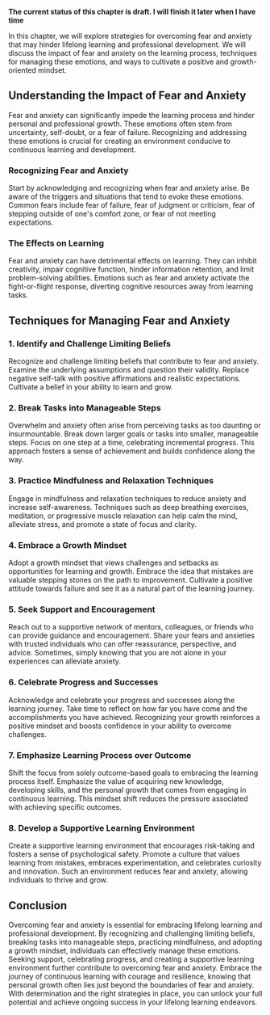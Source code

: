 **The current status of this chapter is draft. I will finish it later when I have time**

In this chapter, we will explore strategies for overcoming fear and anxiety that may hinder lifelong learning and professional development. We will discuss the impact of fear and anxiety on the learning process, techniques for managing these emotions, and ways to cultivate a positive and growth-oriented mindset.

Understanding the Impact of Fear and Anxiety
--------------------------------------------

Fear and anxiety can significantly impede the learning process and hinder personal and professional growth. These emotions often stem from uncertainty, self-doubt, or a fear of failure. Recognizing and addressing these emotions is crucial for creating an environment conducive to continuous learning and development.

### Recognizing Fear and Anxiety

Start by acknowledging and recognizing when fear and anxiety arise. Be aware of the triggers and situations that tend to evoke these emotions. Common fears include fear of failure, fear of judgment or criticism, fear of stepping outside of one's comfort zone, or fear of not meeting expectations.

### The Effects on Learning

Fear and anxiety can have detrimental effects on learning. They can inhibit creativity, impair cognitive function, hinder information retention, and limit problem-solving abilities. Emotions such as fear and anxiety activate the fight-or-flight response, diverting cognitive resources away from learning tasks.

Techniques for Managing Fear and Anxiety
----------------------------------------

### 1. Identify and Challenge Limiting Beliefs

Recognize and challenge limiting beliefs that contribute to fear and anxiety. Examine the underlying assumptions and question their validity. Replace negative self-talk with positive affirmations and realistic expectations. Cultivate a belief in your ability to learn and grow.

### 2. Break Tasks into Manageable Steps

Overwhelm and anxiety often arise from perceiving tasks as too daunting or insurmountable. Break down larger goals or tasks into smaller, manageable steps. Focus on one step at a time, celebrating incremental progress. This approach fosters a sense of achievement and builds confidence along the way.

### 3. Practice Mindfulness and Relaxation Techniques

Engage in mindfulness and relaxation techniques to reduce anxiety and increase self-awareness. Techniques such as deep breathing exercises, meditation, or progressive muscle relaxation can help calm the mind, alleviate stress, and promote a state of focus and clarity.

### 4. Embrace a Growth Mindset

Adopt a growth mindset that views challenges and setbacks as opportunities for learning and growth. Embrace the idea that mistakes are valuable stepping stones on the path to improvement. Cultivate a positive attitude towards failure and see it as a natural part of the learning journey.

### 5. Seek Support and Encouragement

Reach out to a supportive network of mentors, colleagues, or friends who can provide guidance and encouragement. Share your fears and anxieties with trusted individuals who can offer reassurance, perspective, and advice. Sometimes, simply knowing that you are not alone in your experiences can alleviate anxiety.

### 6. Celebrate Progress and Successes

Acknowledge and celebrate your progress and successes along the learning journey. Take time to reflect on how far you have come and the accomplishments you have achieved. Recognizing your growth reinforces a positive mindset and boosts confidence in your ability to overcome challenges.

### 7. Emphasize Learning Process over Outcome

Shift the focus from solely outcome-based goals to embracing the learning process itself. Emphasize the value of acquiring new knowledge, developing skills, and the personal growth that comes from engaging in continuous learning. This mindset shift reduces the pressure associated with achieving specific outcomes.

### 8. Develop a Supportive Learning Environment

Create a supportive learning environment that encourages risk-taking and fosters a sense of psychological safety. Promote a culture that values learning from mistakes, embraces experimentation, and celebrates curiosity and innovation. Such an environment reduces fear and anxiety, allowing individuals to thrive and grow.

Conclusion
----------

Overcoming fear and anxiety is essential for embracing lifelong learning and professional development. By recognizing and challenging limiting beliefs, breaking tasks into manageable steps, practicing mindfulness, and adopting a growth mindset, individuals can effectively manage these emotions. Seeking support, celebrating progress, and creating a supportive learning environment further contribute to overcoming fear and anxiety. Embrace the journey of continuous learning with courage and resilience, knowing that personal growth often lies just beyond the boundaries of fear and anxiety. With determination and the right strategies in place, you can unlock your full potential and achieve ongoing success in your lifelong learning endeavors.
